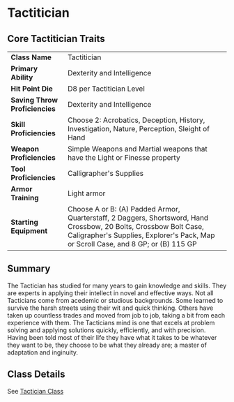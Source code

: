 # Tactitician
## Core Tactitician Traits
|||
|---|---|
|**Class Name**	| Tactitician|
|**Primary Ability**	| Dexterity and Intelligence|
|**Hit Point Die**	| D8 per Tactitician Level|
|**Saving Throw <br>Proficiencies**	| Dexterity and Intelligence|
|**Skill Proficiencies**	| Choose 2: Acrobatics, Deception, History, Investigation, Nature, Perception, Sleight of Hand|
|**Weapon Proficiencies**	| Simple Weapons and Martial weapons that have the Light or Finesse property|
|**Tool Proficiencies**	| Calligrapher's Supplies|
|**Armor Training**	| Light armor|
|**Starting Equipment**	| Choose A or B: (A) Padded Armor, Quarterstaff, 2 Daggers, Shortsword, Hand Crossbow, 20 Bolts, Crossbow Bolt Case, Caligrapher's Supplies, Explorer's Pack, Map or Scroll Case, and 8 GP; or (B) 115 GP|

## Summary
The Tactician has studied for many years to gain knowledge and skills. They are experts in applying their intellect in novel and effective ways. Not all Tacticians come from acedemic or studious backgrounds. Some learned to survive the harsh streets using their wit and quick thinking. Others have taken up countless trades and moved from job to job, taking a bit from each experience with them. The Tacticians mind is one that excels at problem solving and applying solutions quickly, efficiently, and with precision. Having been told most of their life they have what it takes to be whatever they want to be, they choose to be what they already are; a master of adaptation and inginuity.

## Class Details
See [Tactician Class](./Tactician-Class.md)

